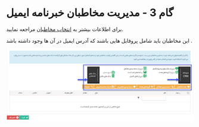 # گام 3 -  مدیریت مخاطبان خبرنامه ایمیل 

برای اطلاعات بیشتر به [انتخاب مخاطبان]( https://github.com/1stco/PayamGostarDocs/blob/master/help2.5.4/Marketing/moshtarak-abzar/gam-se/select-Audience.md) مراجعه نمایید.

این مخاطبان باید شامل پروفایل هایی باشند که آدرس ایمیل در آن ها وجود داشته باشد .

![](advertising-sendingnewsmail-thirdstep.png)


